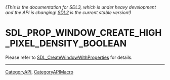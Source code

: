 ###### (This is the documentation for SDL3, which is under heavy development and the API is changing! [SDL2](https://wiki.libsdl.org/SDL2/) is the current stable version!)
# SDL_PROP_WINDOW_CREATE_HIGH_PIXEL_DENSITY_BOOLEAN

Please refer to [SDL_CreateWindowWithProperties](SDL_CreateWindowWithProperties) for details.

----
[CategoryAPI](CategoryAPI), [CategoryAPIMacro](CategoryAPIMacro)

